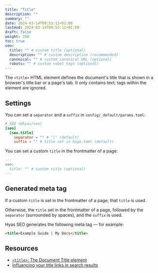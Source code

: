 ```yaml
---
title: "Title"
description: ""
summary: ""
date: 2024-03-14T09:53:11+01:00
lastmod: 2024-03-14T09:53:11+01:00
draft: false
weight: 350
toc: true
seo:
  title: "" # custom title (optional)
  description: "" # custom description (recommended)
  canonical: "" # custom canonical URL (optional)
  robots: "" # custom robot tags (optional)
---
```


The `<title>` HTML element defines the document's title that is shown in a browser's title bar or a page's tab. It only contains text; tags within the element are ignored.

## Settings

You can set a `separator` and a `suffix` in `config/_default/params.toml`:

```toml {title="params.toml"}
# SEO (@hyas/seo)
[seo]
  [seo.title]
    separator = "" # "|" (default)
    suffix = "" # title set in hugo.toml (default)
```

You can set a custom `title` in the frontmatter of a page:

```md
---
seo:
  title: "" # custom title (optional)
---
```

## Generated meta tag

If a custom `title` is set in the frontmatter of a page, that `title` is used.

Otherwise, the `title` set in the frontmatter of a page, followed by the `separator` (surrounded by spaces), and the `suffix` is used.

Hyas SEO generates the following meta tag — for example:

```html
<title>Example Guide | My Docs</title>
```

## Resources

- [`<title>`: The Document Title element](https://developer.mozilla.org/en-US/docs/Web/HTML/Element/title)
- [Influencing your title links in search results](https://developers.google.com/search/docs/appearance/title-link)
